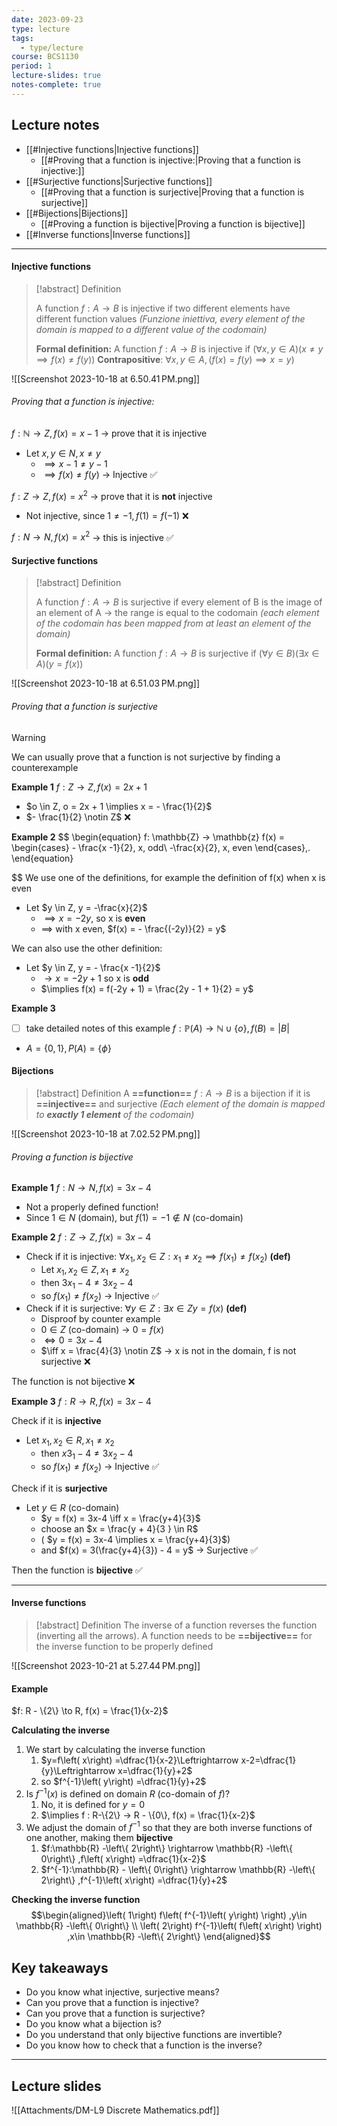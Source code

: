 ```yaml
---
date: 2023-09-23
type: lecture
tags:
  - type/lecture
course: BCS1130
period: 1
lecture-slides: true
notes-complete: true
---
```

## Lecture notes
- [[#Injective functions|Injective functions]]
	- [[#Proving that a function is injective:|Proving that a function is injective:]]
- [[#Surjective functions|Surjective functions]]
	- [[#Proving that a function is surjective|Proving that a function is surjective]]
- [[#Bijections|Bijections]]
	- [[#Proving a function is bijective|Proving a function is bijective]]
- [[#Inverse functions|Inverse functions]]
- - - 
#### Injective functions
> [!abstract] Definition
> 
> A function $f: A → B$ is injective if two different elements have different function values *(Funzione iniettiva, every element of the domain is mapped to a different value of the codomain)*
> 
> **Formal definition:**
> A function $f: A → B$ is injective if $(\forall x,y \in A)(x \neq y \implies f(x) \neq f(y))$
> **Contrapositive**: $\forall x,y \in A,  (f(x) = f(y) \implies x = y)$

![[Screenshot 2023-10-18 at 6.50.41 PM.png]]

###### Proving that a function is injective: 
$f: \mathbb{N} → Z, f(x) = x-1$ → prove that it is injective
- Let $x,y \in N, x \neq y$
	- $\implies x-1 \neq y-1$
	- $\implies f(x) \neq f(y)$ → Injective ✅

$f: Z → Z, f(x) = x^2$ → prove that it is **not** injective
- Not injective, since $1 \neq -1, f(1) = f(-1)$ ❌

$f: N → N, f(x) = x^2$ → this is injective ✅

#### Surjective functions
 > [!abstract] Definition
 > 
 > A function $f: A→B$ is surjective if every element of B is the image of an element of A → the range is equal to the codomain
 > *(each element of the codomain has been mapped from at least an element of the domain)*
 > 
 > **Formal definition:**
 > A function $f: A → B$ is surjective if $(\forall y \in B)(\exists x \in A)(y =f(x))$

![[Screenshot 2023-10-18 at 6.51.03 PM.png]]

###### Proving that a function is surjective
> [!warning]
> We can usually prove that a function is not surjective by finding a counterexample 

**Example 1**
$f: Z → Z, f(x) = 2x + 1$ 
- $o \in Z, o = 2x + 1 \implies x = - \frac{1}{2}$
- $- \frac{1}{2} \notin Z$ ❌


**Example 2**
$$
\begin{equation}
f: \mathbb{Z} → \mathbb{z}
f(x) =
    \begin{cases}
      - \frac{x -1}{2}, x, odd\\
      -\frac{x}{2},   x, even
    \end{cases}\,.
\end{equation}

$$
We use one of the definitions, for example the definition of f(x) when x is even
- Let $y \in Z, y = -\frac{x}{2}$ 
	- $\implies x = -2y$, so x is **even**
	- $\implies$ with x even, $f(x) = - \frac{(-2y)}{2} = y$

We can also use the other definition:
- Let $y \in Z, y = - \frac{x -1}{2}$ 
	- $→ x = -2y+1$ so x is **odd**
	- $\implies f(x) = f(-2y + 1) = \frac{2y - 1 + 1}{2} = y$ 

**Example 3**
- [ ] take detailed notes of this example
$f: \mathbb{P}(A) → \mathbb{N} \cup \{o\}, f(B) = |B|$
- $A = \{0,1\}, P(A) = \{ \phi\}$

#### Bijections
> [!abstract] Definition
> A **==function==** $f: A → B$ is a bijection if it is **==injective==** and surjective 
> *(Each element of the domain is mapped to **exactly 1 element** of the codomain)*

![[Screenshot 2023-10-18 at 7.02.52 PM.png]]
###### Proving a function is bijective
**Example 1**
$f: N → N, f(x) = 3x - 4$
- Not a properly defined function!
- Since $1 \in N$ (domain), but $f(1) = -1 \notin N$ (co-domain)

**Example 2**
$f: Z → Z, f(x) = 3x - 4$
- Check if it is injective: $\forall x_1, x_2 \in Z : x_1 \neq x_2 \implies f(x_1) \neq f(x_2)$ **(def)**
	- Let $x_1, x_2 \in Z, x_1 \neq x_2$
	- then $3x_1 -4 \neq 3x_2 -4$
	- so $f(x_1) \neq f(x_2)$ → Injective ✅
- Check if it is surjective: $\forall y \in Z : \exists x \in Z y = f(x)$ **(def)**
	- Disproof by counter example
	- $0 \in Z$ (co-domain) → $0 = f(x)$
	- $\iff 0 = 3x-4$
	- $\iff x = \frac{4}{3} \notin Z$ → x is not in the domain, f is not surjective ❌

The function is not bijective ❌

**Example 3**
$f: R → R, f(x) = 3x -4$

Check if it is **injective**
- Let $x_1, x_2 \in R, x_1 \neq x_2$
	- then $x3_1 - 4 \neq 3x_2 -4$
	- so $f(x_1) \neq f(x_2)$ → Injective ✅

Check if it is **surjective**
- Let $y \in R$ (co-domain)
	- $y = f(x) = 3x-4 \iff x = \frac{y+4}{3}$
	- choose an $x = \frac{y + 4}{3 } \in R$
	- ( $y = f(x) = 3x-4 \implies x = \frac{y+4}{3}$) 
	- and $f(x) = 3(\frac{y+4}{3}) - 4 = y$  → Surjective ✅

Then the function is **bijective** ✅
- - - 

#### Inverse functions
> [!abstract] Definition
> The inverse of a function reverses the function (inverting all the arrows).
> A function needs to be **==bijective==** for the inverse function to be properly defined

![[Screenshot 2023-10-21 at 5.27.44 PM.png]]
#### Example
$f: R - \{2\} \to R, f(x) = \frac{1}{x-2}$

**Calculating the inverse**
1. We start by calculating the inverse function
	1. $y=f\left( x\right) =\dfrac{1}{x-2}\Leftrightarrow x-2=\dfrac{1}{y}\Leftrightarrow x=\dfrac{1}{y}+2$
	2. so $f^{-1}\left( y\right) =\dfrac{1}{y}+2$
2. Is $f^{-1}(x)$ is defined on domain $R$ (co-domain of $f$)?
	1. No, it is defined for $y=0$
	2. $\implies f : R-\{2\} → R - \{0\}, f(x) = \frac{1}{x-2}$
3. We adjust the domain of $f^{-1}$ so that they are both inverse functions of one another, making them **bijective**
	1. $f:\mathbb{R} -\left\{ 2\right\} \rightarrow \mathbb{R} -\left\{ 0\right\} ,f\left( x\right) =\dfrac{1}{x-2}$
	2. $f^{-1}:\mathbb{R} - \left\{ 0\right\} \rightarrow \mathbb{R} -\left\{ 2\right\} ,f^{-1}\left( x\right) =\dfrac{1}{y}+2$

**Checking the inverse function**
$$\begin{aligned}\left( 1\right) f\left( f^{-1}\left( y\right) \right) ,y\in \mathbb{R} -\left\{ 0\right\} \\
\left( 2\right) f^{-1}\left( f\left( x\right) \right) ,x\in \mathbb{R} -\left\{ 2\right\} \end{aligned}$$

## Key takeaways
- Do you know what injective, surjective means?
- ﻿﻿Can you prove that a function is injective?
- ﻿﻿Can you prove that a function is surjective?
- ﻿﻿Do you know what a bijection is?
- ﻿﻿Do you understand that only bijective functions are invertible?
- ﻿﻿Do you know how to check that a function is the inverse?

- - - 
## Lecture slides
![[Attachments/DM-L9 Discrete Mathematics.pdf]]